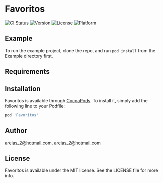 # Favoritos

[![CI Status](https://img.shields.io/travis/areias_2@hotmail.com/Favoritos.svg?style=flat)](https://travis-ci.org/areias_2@hotmail.com/Favoritos)
[![Version](https://img.shields.io/cocoapods/v/Favoritos.svg?style=flat)](https://cocoapods.org/pods/Favoritos)
[![License](https://img.shields.io/cocoapods/l/Favoritos.svg?style=flat)](https://cocoapods.org/pods/Favoritos)
[![Platform](https://img.shields.io/cocoapods/p/Favoritos.svg?style=flat)](https://cocoapods.org/pods/Favoritos)

## Example

To run the example project, clone the repo, and run `pod install` from the Example directory first.

## Requirements

## Installation

Favoritos is available through [CocoaPods](https://cocoapods.org). To install
it, simply add the following line to your Podfile:

```ruby
pod 'Favoritos'
```

## Author

areias_2@hotmail.com, areias_2@hotmail.com

## License

Favoritos is available under the MIT license. See the LICENSE file for more info.
